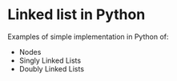 # Linked list in Python  

Examples of simple implementation in Python of:  

* Nodes
* Singly Linked Lists
* Doubly Linked Lists

